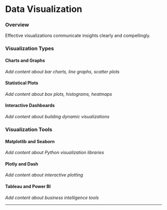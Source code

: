 # Data Visualization

### Overview

Effective visualizations communicate insights clearly and compellingly.

### Visualization Types

#### Charts and Graphs
*Add content about bar charts, line graphs, scatter plots*

#### Statistical Plots
*Add content about box plots, histograms, heatmaps*

#### Interactive Dashboards
*Add content about building dynamic visualizations*

### Visualization Tools

#### Matplotlib and Seaborn
*Add content about Python visualization libraries*

#### Plotly and Dash
*Add content about interactive plotting*

#### Tableau and Power BI
*Add content about business intelligence tools*

---
